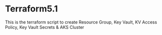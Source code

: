 # Terraform5.1
This is the terraform script to create Resource Group, Key Vault, KV Access Policy, Key Vault Secrets &amp; AKS Cluster
